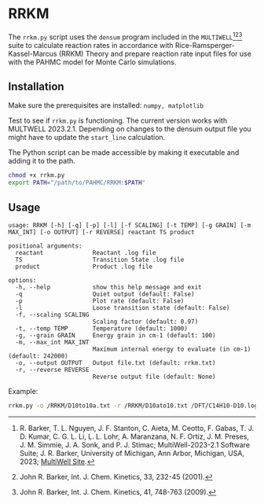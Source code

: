 # RRKM

The `rrkm.py` script uses the `densum` program included in the `MULTIWELL`[^1][^2][^3] suite to calculate reaction rates in accordance with Rice-Ramsperger-Kassel-Marcus (RRKM) Theory and prepare reaction rate input files for use with the PAHMC model for Monte Carlo simulations.

[^1]: R. Barker, T. L. Nguyen, J. F. Stanton, C. Aieta, M. Ceotto, F. Gabas, T. J. D. Kumar, C. G. L. Li, L. L. Lohr, A. Maranzana, N. F. Ortiz, J. M. Preses, J. M. Simmie, J. A. Sonk, and P. J. Stimac; MultiWell-2023-2.1 Software Suite; J. R. Barker, University of Michigan, Ann Arbor, Michigan, USA, 2023; [MultiWell Site](https://multiwell.engin.umich.edu/).
[^2]: John R. Barker, Int. J. Chem. Kinetics, 33, 232-45 (2001).
[^3]: John R. Barker, Int. J. Chem. Kinetics, 41, 748-763 (2009).

## Installation

Make sure the prerequisites are installed: `numpy, matplotlib`

Test to see if `rrkm.py` is functioning. The current version works with MULTWELL 2023.2.1. Depending on changes to the densum output file you might have to update the `start_line` calculation.

The Python script can be made accessible by making it executable and adding it to the path.

```bash
chmod +x rrkm.py
export PATH="/path/to/PAHMC/RRKM:$PATH"
```

## Usage

```docs
usage: RRKM [-h] [-q] [-p] [-l] [-f SCALING] [-t TEMP] [-g GRAIN] [-m MAX_INT] [-o OUTPUT] [-r REVERSE] reactant TS product

positional arguments:
  reactant              Reactant .log file
  TS                    Transition State .log file
  product               Product .log file

options:
  -h, --help            show this help message and exit
  -q                    Quiet output (default: False)
  -p                    Plot rate (default: False)
  -l                    Loose transition state (default: False)
  -f, --scaling SCALING
                        Scaling factor (default: 0.97)
  -t, --temp TEMP       Temperature (default: 1000)
  -g, --grain GRAIN     Energy grain in cm-1 (default: 100)
  -m, --max_int MAX_INT
                        Maximum internal energy to evaluate (in cm-1) (default: 242000)
  -o, --output OUTPUT   Output file.txt (default: rrkm.txt)
  -r, --reverse REVERSE
                        Reverse output file (default: None)
```

Example:

```bash
rrkm.py -o /RRKM/D10to10a.txt -r /RRKM/D10ato10.txt /DFT/C14H10-D10.log /DFT/C14H10-TS-D10toD10a.log /DFT/C14H10-D10a.log
```
